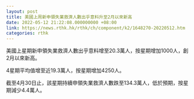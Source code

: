 ```yaml
---
layout: post
title: 美國上周新申領失業救濟人數出乎意料升至2月以來新高
date: 2022-05-12 21:22:08.000000000 +08:00
link: https://news.rthk.hk/rthk/ch/component/k2/1648270-20220512.htm
categories: rthk
---
```


美國上星期新申領失業救濟人數出乎意料增至20.3萬人，按星期增加1000人，創2月以來新高。

4星期平均值增至近19.3萬人，按星期增加4250人。

截至4月30日止，該星期持續申領失業救濟人數跌至134.3萬人，低於預期，按星期減少4.4萬人。
